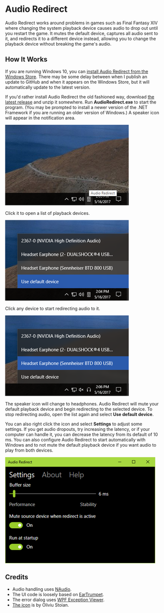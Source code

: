# Audio Redirect

Audio Redirect works around problems in games such as Final Fantasy XIV where
changing the system playback device causes audio to drop out until you restart
the game. It mutes the default device, captures all audio sent to it, and
redirects it to a different device instead, allowing you to change the playback
device without breaking the game's audio.

## How It Works
If you are running Windows 10, you can [install Audio Redirect from the Windows Store](https://www.microsoft.com/en-us/store/p/audio-redirect/9ph3cx3blxjz).
There may be some delay between when I publish an update to GitHub and when it
appears on the Windows Store, but it will automatically update to the latest
version.

If you'd rather install Audio Redirect the old fashioned way, download 
[the latest release](https://github.com/ChaosinaCan/AudioPipe/releases/latest)
and unzip it somewhere. Run **AudioRedirect.exe** to start the program. (You may
be prompted to install a newer version of the .NET Framework if you are running
an older version of Windows.) A speaker icon will appear in the notification area.

![System icon](Graphics/Screenshot1.png)

Click it to open a list of playback devices.

![Playback devices list](Graphics/Screenshot2.png)

Click any device to start redirecting audio to it.

![Redirect enabled](Graphics/Screenshot3.png)

The speaker icon will change to headphones. Audio Redirect will mute your
default playback device and begin redirecting to the selected device. To stop
redirecting audio, open the list again and select **Use default device**.

You can also right click the icon and select **Settings** to adjust some settings.
If you get audio dropouts, try increasing the latency, or if your computer can
handle it, you can decrease the latency from its default of 10 ms. You can also
configure Audio Redirect to start automatically with Windows and to not mute the
default playback device if you want audio to play from both devices.

![Settings window](Graphics/Screenshot4.png)

## Credits
* Audio handling uses [NAudio](https://github.com/naudio/NAudio).
* The UI code is loosely based on [EarTrumpet](https://github.com/File-New-Project/EarTrumpet).
* The error dialog uses [WPF Exception Viewer](https://www.codeproject.com/Tips/469452/WPF-ExceptionViewer).
* [The icon](https://thenounproject.com/term/audio-to-audio/914488/) is by Oliviu Stoian.
